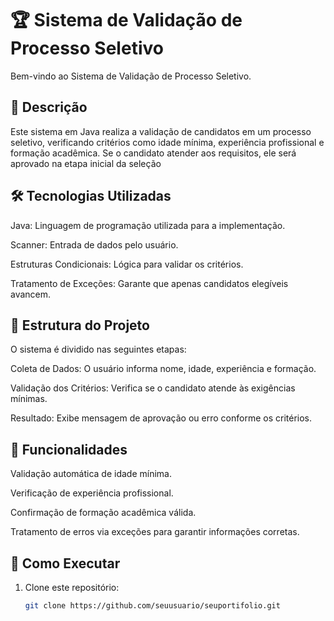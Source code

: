 # 🏆 Sistema de Validação de Processo Seletivo

Bem-vindo ao Sistema de Validação de Processo Seletivo.

## 📌 Descrição
Este sistema em Java realiza a validação de candidatos em um processo seletivo, verificando critérios como idade mínima, experiência profissional e formação acadêmica. Se o candidato atender aos requisitos, ele será aprovado na etapa inicial da seleção

## 🛠️ Tecnologias Utilizadas

Java: Linguagem de programação utilizada para a implementação.

Scanner: Entrada de dados pelo usuário.

Estruturas Condicionais: Lógica para validar os critérios.

Tratamento de Exceções: Garante que apenas candidatos elegíveis avancem.

## 📂 Estrutura do Projeto
O sistema é dividido nas seguintes etapas:

Coleta de Dados: O usuário informa nome, idade, experiência e formação.

Validação dos Critérios: Verifica se o candidato atende às exigências mínimas.

Resultado: Exibe mensagem de aprovação ou erro conforme os critérios.

## 🌟 Funcionalidades
Validação automática de idade mínima.

Verificação de experiência profissional.

Confirmação de formação acadêmica válida.

Tratamento de erros via exceções para garantir informações corretas.

## 📄 Como Executar
1. Clone este repositório:
   ```bash
   git clone https://github.com/seuusuario/seuportifolio.git
